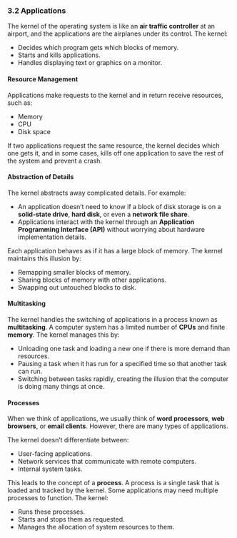 ### 3.2 Applications

The kernel of the operating system is like an **air traffic controller** at an airport, and the applications are the airplanes under its control. The kernel:
- Decides which program gets which blocks of memory.
- Starts and kills applications.
- Handles displaying text or graphics on a monitor.

#### Resource Management
Applications make requests to the kernel and in return receive resources, such as:
- Memory
- CPU
- Disk space

If two applications request the same resource, the kernel decides which one gets it, and in some cases, kills off one application to save the rest of the system and prevent a crash.

#### Abstraction of Details
The kernel abstracts away complicated details. For example:
- An application doesn’t need to know if a block of disk storage is on a **solid-state drive**, **hard disk**, or even a **network file share**.
- Applications interact with the kernel through an **Application Programming Interface (API)** without worrying about hardware implementation details.

Each application behaves as if it has a large block of memory. The kernel maintains this illusion by:
- Remapping smaller blocks of memory.
- Sharing blocks of memory with other applications.
- Swapping out untouched blocks to disk.

#### Multitasking
The kernel handles the switching of applications in a process known as **multitasking**. A computer system has a limited number of **CPUs** and finite **memory**. The kernel manages this by:
- Unloading one task and loading a new one if there is more demand than resources.
- Pausing a task when it has run for a specified time so that another task can run.
- Switching between tasks rapidly, creating the illusion that the computer is doing many things at once.

#### Processes
When we think of applications, we usually think of **word processors**, **web browsers**, or **email clients**. However, there are many types of applications. 

The kernel doesn’t differentiate between:
- User-facing applications.
- Network services that communicate with remote computers.
- Internal system tasks.

This leads to the concept of a **process**. A process is a single task that is loaded and tracked by the kernel. Some applications may need multiple processes to function. The kernel:
- Runs these processes.
- Starts and stops them as requested.
- Manages the allocation of system resources to them.
